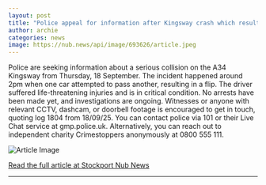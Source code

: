 ```yaml
---
layout: post
title: "Police appeal for information after Kingsway crash which resulted in flipped car"
author: archie
categories: news
image: https://nub.news/api/image/693626/article.jpeg
---
```

Police are seeking information about a serious collision on the A34 Kingsway from Thursday, 18 September. The incident happened around 2pm when one car attempted to pass another, resulting in a flip. The driver suffered life-threatening injuries and is in critical condition. No arrests have been made yet, and investigations are ongoing. Witnesses or anyone with relevant CCTV, dashcam, or doorbell footage is encouraged to get in touch, quoting log 1804 from 18/09/25. You can contact police via 101 or their Live Chat service at gmp.police.uk. Alternatively, you can reach out to independent charity Crimestoppers anonymously at 0800 555 111.

![Article Image](https://nub.news/api/image/693626/article.jpeg)

[Read the full article at Stockport Nub News](https://stockport.nub.news/news/local-news/police-appeal-for-information-after-kingsway-crash-which-resulted-in-flipped-car-272713)

---
